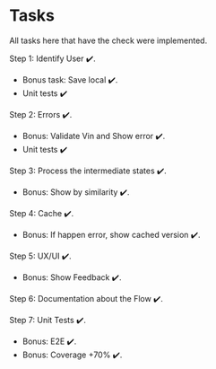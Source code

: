 # Tasks

All tasks here that have the check were implemented.

Step 1: Identify User ✔️.

- Bonus task: Save local ✔️.
- Unit tests ✔️

Step 2: Errors ✔️.

- Bonus: Validate Vin and Show error ✔️.
- Unit tests ✔️

Step 3: Process the intermediate states ✔️.

- Bonus: Show by similarity ✔️.

Step 4: Cache ✔️.

- Bonus: If happen error, show cached version ✔️.

Step 5: UX/UI ✔️.

- Bonus: Show Feedback ✔️.

Step 6: Documentation about the Flow ✔️.

Step 7: Unit Tests ✔️.

- Bonus: E2E ✔️.
- Bonus: Coverage +70% ✔️.
